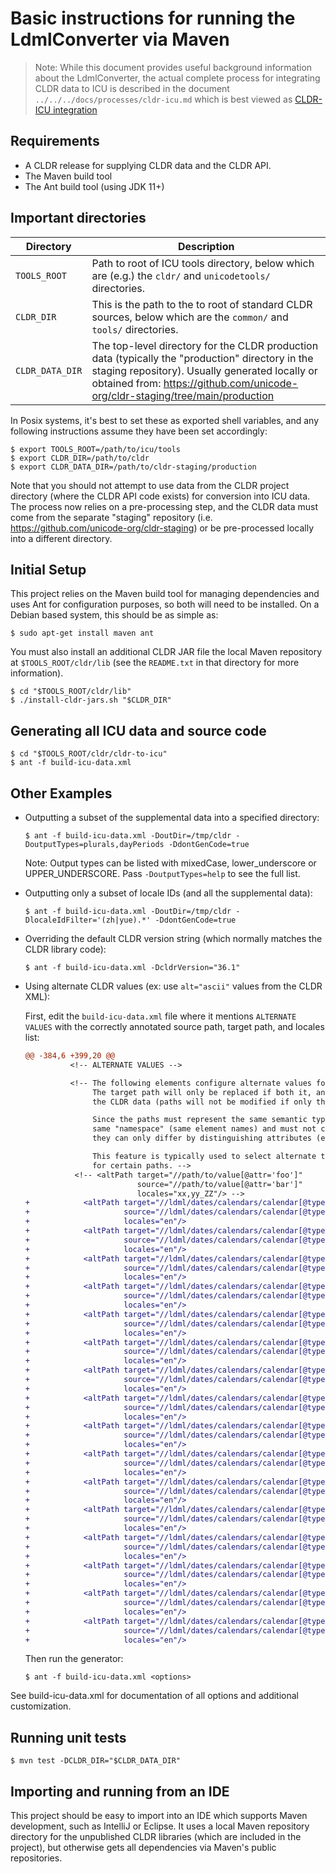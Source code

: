 <!--
© 2019 and later: Unicode, Inc. and others.
License & terms of use: http://www.unicode.org/copyright.html
-->

# Basic instructions for running the LdmlConverter via Maven

> Note: While this document provides useful background information about the
  LdmlConverter, the actual complete process for integrating CLDR data to ICU
  is described in the document `../../../docs/processes/cldr-icu.md` which is
  best viewed as
  [CLDR-ICU integration](https://unicode-org.github.io/icu/processes/cldr-icu.html)

## Requirements

* A CLDR release for supplying CLDR data and the CLDR API.
* The Maven build tool
* The Ant build tool (using JDK 11+)

## Important directories

| Directory       | Description                                                                                                                                                                                                                          |
|-----------------|--------------------------------------------------------------------------------------------------------------------------------------------------------------------------------------------------------------------------------------|
| `TOOLS_ROOT`    | Path to root of ICU tools directory, below which are (e.g.) the `cldr/` and `unicodetools/` directories.                                                                                                                             |
| `CLDR_DIR`      | This is the path to the to root of standard CLDR sources, below which are the `common/` and `tools/` directories.                                                                                                                    |
| `CLDR_DATA_DIR` | The top-level directory for the CLDR production data (typically the "production" directory in the staging repository). Usually generated locally or obtained from:  https://github.com/unicode-org/cldr-staging/tree/main/production |

In Posix systems, it's best to set these as exported shell variables, and any
following instructions assume they have been set accordingly:

```
$ export TOOLS_ROOT=/path/to/icu/tools
$ export CLDR_DIR=/path/to/cldr
$ export CLDR_DATA_DIR=/path/to/cldr-staging/production
```

Note that you should not attempt to use data from the CLDR project directory
(where the CLDR API code exists) for conversion into ICU data. The process now
relies on a pre-processing step, and the CLDR data must come from the separate
"staging" repository (i.e. https://github.com/unicode-org/cldr-staging) or be
pre-processed locally into a different directory.


## Initial Setup

This project relies on the Maven build tool for managing dependencies and uses
Ant for configuration purposes, so both will need to be installed. On a Debian
based system, this should be as simple as:

```
$ sudo apt-get install maven ant
```

You must also install an additional CLDR JAR file the local Maven repository at
`$TOOLS_ROOT/cldr/lib` (see the `README.txt` in that directory for more
information).

```
$ cd "$TOOLS_ROOT/cldr/lib"
$ ./install-cldr-jars.sh "$CLDR_DIR"
```

## Generating all ICU data and source code

```
$ cd "$TOOLS_ROOT/cldr/cldr-to-icu"
$ ant -f build-icu-data.xml
```

## Other Examples

* Outputting a subset of the supplemental data into a specified directory:
  ```
  $ ant -f build-icu-data.xml -DoutDir=/tmp/cldr -DoutputTypes=plurals,dayPeriods -DdontGenCode=true
  ```
  Note: Output types can be listed with mixedCase, lower_underscore or UPPER_UNDERSCORE.
  Pass `-DoutputTypes=help` to see the full list.


* Outputting only a subset of locale IDs (and all the supplemental data):
  ```
  $ ant -f build-icu-data.xml -DoutDir=/tmp/cldr -DlocaleIdFilter='(zh|yue).*' -DdontGenCode=true
  ```

* Overriding the default CLDR version string (which normally matches the CLDR library code):
  ```
  $ ant -f build-icu-data.xml -DcldrVersion="36.1"
  ```

* Using alternate CLDR values (ex: use `alt="ascii"` values from the CLDR XML):

  First, edit the `build-icu-data.xml` file where it mentions `ALTERNATE VALUES`
  with the correctly annotated source path, target path, and locales list:
  ```diff
  @@ -384,6 +399,20 @@
            <!-- ALTERNATE VALUES -->

            <!-- The following elements configure alternate values for some special case paths.
                 The target path will only be replaced if both it, and the source path, exist in
                 the CLDR data (paths will not be modified if only the source path exists).

                 Since the paths must represent the same semantic type of data, they must be in the
                 same "namespace" (same element names) and must not contain value attributes. Thus
                 they can only differ by distinguishing attributes (either added or modified).

                 This feature is typically used to select alternate translations (e.g. short forms)
                 for certain paths. -->
             <!-- <altPath target="//path/to/value[@attr='foo']"
                           source="//path/to/value[@attr='bar']"
                           locales="xx,yy_ZZ"/> -->
  +            <altPath target="//ldml/dates/calendars/calendar[@type='gregorian']/dateTimeFormats/availableFormats/dateFormatItem[@id='Ehm']"
  +                     source="//ldml/dates/calendars/calendar[@type='gregorian']/dateTimeFormats/availableFormats/dateFormatItem[@id='Ehm'][@alt='ascii']"
  +                     locales="en"/>
  +            <altPath target="//ldml/dates/calendars/calendar[@type='gregorian']/dateTimeFormats/availableFormats/dateFormatItem[@id='Ehms']"
  +                     source="//ldml/dates/calendars/calendar[@type='gregorian']/dateTimeFormats/availableFormats/dateFormatItem[@id='Ehms'][@alt='ascii']"
  +                     locales="en"/>
  +            <altPath target="//ldml/dates/calendars/calendar[@type='gregorian']/dateTimeFormats/availableFormats/dateFormatItem[@id='h']"
  +                     source="//ldml/dates/calendars/calendar[@type='gregorian']/dateTimeFormats/availableFormats/dateFormatItem[@id='h'][@alt='ascii']"
  +                     locales="en"/>
  +            <altPath target="//ldml/dates/calendars/calendar[@type='gregorian']/dateTimeFormats/availableFormats/dateFormatItem[@id='hm']"
  +                     source="//ldml/dates/calendars/calendar[@type='gregorian']/dateTimeFormats/availableFormats/dateFormatItem[@id='hm'][@alt='ascii']"
  +                     locales="en"/>
  +            <altPath target="//ldml/dates/calendars/calendar[@type='gregorian']/dateTimeFormats/availableFormats/dateFormatItem[@id='hms']"
  +                     source="//ldml/dates/calendars/calendar[@type='gregorian']/dateTimeFormats/availableFormats/dateFormatItem[@id='hms'][@alt='ascii']"
  +                     locales="en"/>
  +            <altPath target="//ldml/dates/calendars/calendar[@type='gregorian']/dateTimeFormats/availableFormats/dateFormatItem[@id='hmsv']"
  +                     source="//ldml/dates/calendars/calendar[@type='gregorian']/dateTimeFormats/availableFormats/dateFormatItem[@id='hmsv'][@alt='ascii']"
  +                     locales="en"/>
  +            <altPath target="//ldml/dates/calendars/calendar[@type='gregorian']/dateTimeFormats/availableFormats/dateFormatItem[@id='hmv']"
  +                     source="//ldml/dates/calendars/calendar[@type='gregorian']/dateTimeFormats/availableFormats/dateFormatItem[@id='hmv'][@alt='ascii']"
  +                     locales="en"/>
  +            <altPath target="//ldml/dates/calendars/calendar[@type='gregorian']/timeFormats/timeFormatLength[@type='full']/timeFormat[@type='standard']/pattern[@type='standard']"
  +                     source="//ldml/dates/calendars/calendar[@type='gregorian']/timeFormats/timeFormatLength[@type='full']/timeFormat[@type='standard']/pattern[@alt='ascii'][@type='standard']"
  +                     locales="en"/>
  +            <altPath target="//ldml/dates/calendars/calendar[@type='gregorian']/timeFormats/timeFormatLength[@type='long']/timeFormat[@type='standard']/pattern[@type='standard']"
  +                     source="//ldml/dates/calendars/calendar[@type='gregorian']/timeFormats/timeFormatLength[@type='long']/timeFormat[@type='standard']/pattern[@alt='ascii'][@type='standard']"
  +                     locales="en"/>
  +            <altPath target="//ldml/dates/calendars/calendar[@type='gregorian']/timeFormats/timeFormatLength[@type='medium']/timeFormat[@type='standard']/pattern[@type='standard']"
  +                     source="//ldml/dates/calendars/calendar[@type='gregorian']/timeFormats/timeFormatLength[@type='medium']/timeFormat[@type='standard']/pattern[@alt='ascii'][@type='standard']"
  +                     locales="en"/>
  +            <altPath target="//ldml/dates/calendars/calendar[@type='gregorian']/timeFormats/timeFormatLength[@type='short']/timeFormat[@type='standard']/pattern[@type='standard']"
  +                     source="//ldml/dates/calendars/calendar[@type='gregorian']/timeFormats/timeFormatLength[@type='short']/timeFormat[@type='standard']/pattern[@alt='ascii'][@type='standard']"
  +                     locales="en"/>
  +            <altPath target="//ldml/dates/calendars/calendar[@type='generic']/dateTimeFormats/availableFormats/dateFormatItem[@id='Ehm']"
  +                     source="//ldml/dates/calendars/calendar[@type='generic']/dateTimeFormats/availableFormats/dateFormatItem[@id='Ehm'][@alt='ascii']"
  +                     locales="en"/>
  +            <altPath target="//ldml/dates/calendars/calendar[@type='generic']/dateTimeFormats/availableFormats/dateFormatItem[@id='Ehms']"
  +                     source="//ldml/dates/calendars/calendar[@type='generic']/dateTimeFormats/availableFormats/dateFormatItem[@id='Ehms'][@alt='ascii']"
  +                     locales="en"/>
  +            <altPath target="//ldml/dates/calendars/calendar[@type='generic']/dateTimeFormats/availableFormats/dateFormatItem[@id='h']"
  +                     source="//ldml/dates/calendars/calendar[@type='generic']/dateTimeFormats/availableFormats/dateFormatItem[@id='h'][@alt='ascii']"
  +                     locales="en"/>
  +            <altPath target="//ldml/dates/calendars/calendar[@type='generic']/dateTimeFormats/availableFormats/dateFormatItem[@id='hm']"
  +                     source="//ldml/dates/calendars/calendar[@type='generic']/dateTimeFormats/availableFormats/dateFormatItem[@id='hm'][@alt='ascii']"
  +                     locales="en"/>
  +            <altPath target="//ldml/dates/calendars/calendar[@type='generic']/dateTimeFormats/availableFormats/dateFormatItem[@id='hms']"
  +                     source="//ldml/dates/calendars/calendar[@type='generic']/dateTimeFormats/availableFormats/dateFormatItem[@id='hms'][@alt='ascii']"
  +                     locales="en"/>
  ```
  Then run the generator:
  ```
  $ ant -f build-icu-data.xml <options>
  ```

See build-icu-data.xml for documentation of all options and additional customization.


## Running unit tests

```
$ mvn test -DCLDR_DIR="$CLDR_DATA_DIR"
```


## Importing and running from an IDE

This project should be easy to import into an IDE which supports Maven development, such
as IntelliJ or Eclipse. It uses a local Maven repository directory for the unpublished
CLDR libraries (which are included in the project), but otherwise gets all dependencies
via Maven's public repositories.
